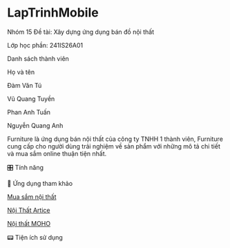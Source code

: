 # LapTrinhMobile
Nhóm 15
Đề tài: Xây dựng ứng dụng bán đồ nội thất

Lớp học phần: 241IS26A01

Danh sách thành viên

Họ và tên	

Đàm Văn Tú	

Vũ Quang Tuyền		

Phan Anh Tuấn	

Nguyễn Quang Anh	


Furniture là ứng dụng bán nội thất của công ty TNHH 1 thành viên, Furniture cung cấp cho người dùng trải nghiệm về sản phẩm với những mô tả chi tiết và mua sắm online thuận tiện nhất.

🎛️ Tính năng

🫧 Ứng dụng tham khảo

[Mua sắm nội thất](https://play.google.com/store/apps/details?id=com.boulla.home_shopping&hl=vi)

[Nội Thất Artice](https://www.article.com/furniture-bundles/543/the-rosin-breakfast-club-bundle)

[Nội thất MOHO](https://moho.com.vn/blogs/noi-that-ung-dung/xu-huong-mua-sam-noi-that-thong-minh-2023?srsltid=AfmBOorcyjMeM6Q0fdyRi5a0iqypRJc-lHBzYDJlQV_R0GEBfjVEhsMk)

📟 Tiện ích sử dụng

